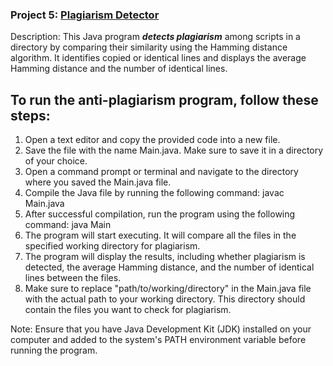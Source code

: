 ### Project 5: [Plagiarism Detector](https://github.com/xkyleann/Java_Portfolio/tree/main/PlagiarismDetector)

Description: This Java program **_detects plagiarism_** among scripts in a directory by comparing their similarity using the Hamming distance algorithm. It identifies copied or identical lines and displays the average Hamming distance and the number of identical lines.

## To run the anti-plagiarism program, follow these steps:
1. Open a text editor and copy the provided code into a new file.
2. Save the file with the name Main.java. Make sure to save it in a directory of your choice.
3. Open a command prompt or terminal and navigate to the directory where you saved the Main.java file.
4. Compile the Java file by running the following command:
javac Main.java
5. After successful compilation, run the program using the following command:
java Main
6. The program will start executing. It will compare all the files in the specified working directory for plagiarism.
7. The program will display the results, including whether plagiarism is detected, the average Hamming distance, and the number of identical lines between the files.
8.  Make sure to replace "path/to/working/directory" in the Main.java file with the actual path to your working directory. This directory should contain the files you want to check for plagiarism.

Note: Ensure that you have Java Development Kit (JDK) installed on your computer and added to the system's PATH environment variable before running the program.



